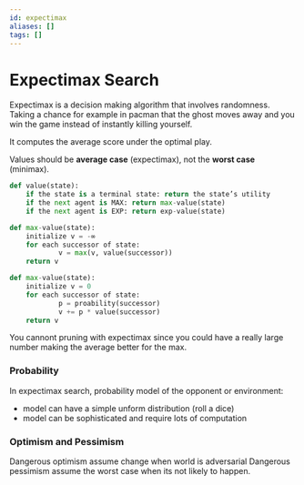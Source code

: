 ```yaml
---
id: expectimax
aliases: []
tags: []
---
```


# Expectimax Search

Expectimax is a decision making algorithm that involves randomness.
Taking a chance for example in pacman that the ghost moves away and you win the game instead of instantly killing yourself.

It computes the average score under the optimal play.

Values should be **average case** (expectimax), not the **worst case** (minimax).

```python
def value(state):
    if the state is a terminal state: return the state’s utility
    if the next agent is MAX: return max-value(state)
    if the next agent is EXP: return exp-value(state)
```

```python
def max-value(state):
    initialize v = -∞
    for each successor of state:
            v = max(v, value(successor))
    return v
```

```python
def max-value(state):
    initialize v = 0
    for each successor of state:
            p = proability(successor)
            v += p * value(successor)
    return v
```

You cannont pruning with expectimax since you could have a really large number making the average better for the max.

### Probability

In expectimax search, probability model of the opponent or environment:

- model can have a simple unform distribution (roll a dice)
- model can be sophisticated and require lots of computation

### Optimism and Pessimism

Dangerous optimism assume change when world is adversarial
Dangerous pessimism assume the worst case when its not likely to happen.
